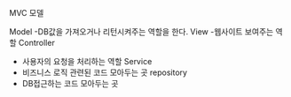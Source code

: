 MVC 모델

Model
  -DB값을 가져오거나 리턴시켜주는 역할을 한다.
View
  -웹사이트 보여주는 역할
Controller
- 사용자의 요청을 처리하는 역할
Service
- 비즈니스 로직 관련된 코드 모아두는 곳
repository 
- DB접근하는 코드 모아두는 곳
